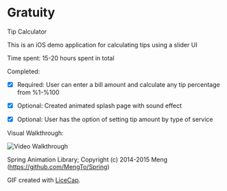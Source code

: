 # Gratuity 
Tip Calculator

This is an iOS demo application for calculating tips using a slider UI

Time spent: 15-20 hours spent in total

Completed:

  * [x] Required: User can enter a bill amount and calculate any tip percentage from %1-%100
 
  * [x] Optional: Created animated splash page with sound effect
 
  * [x] Optional: User has the option of setting tip amount by type of service  


Visual Walkthrough:

![Video Walkthrough](https://cloud.githubusercontent.com/assets/9056938/8636841/41d2e5e4-282b-11e5-849f-eeaa7333b959.gif)

Spring Animation Library; Copyright (c) 2014-2015 Meng (https://github.com/MengTo/Spring)

GIF created with [LiceCap](http://www.cockos.com/licecap/).
